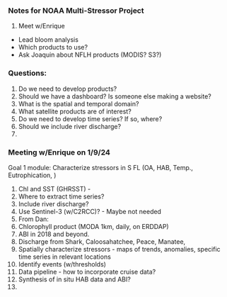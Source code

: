 ### Notes for NOAA Multi-Stressor Project

1. Meet w/Enrique
  - Lead bloom analysis
  - Which products to use?
  - Ask Joaquin about NFLH products (MODIS? S3?)


### Questions:
1. Do we need to develop products?
2. Should we have a dashboard? Is someone else making a website?
3. What is the spatial and temporal domain?
4. What satellite products are of interest?
5. Do we need to develop time series? If so, where?
6. Should we include river discharge?
7. 

### Meeting w/Enrique on 1/9/24
Goal 1 module: Characterize stressors in S FL (OA, HAB, Temp., Eutrophication, )
1. Chl and SST (GHRSST) -
2. Where to extract time series?
3. Include river discharge?
4. Use Sentinel-3 (w/C2RCC)? - Maybe not needed
5. From Dan:
6. Chlorophyll product (MODA 1km, daily, on ERDDAP)
7. ABI in 2018 and beyond.
8. Discharge from Shark, Caloosahatchee, Peace, Manatee,
9. Spatially characterize stressors - maps of trends, anomalies, specific time series in relevant locations
10. Identify events (w/thresholds)
11. Data pipeline - how to incorporate cruise data?
12. Synthesis of in situ HAB data and ABI?
13.  
